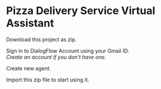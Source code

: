 # Pizza Delivery Service Virtual Assistant

Download this project as zip.

Sign in to DialogFlow Account using your Gmail ID. <br />
<i>Create an account if you don't have one. </i>

Create new agent.

Import this zip file to start using it.
